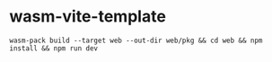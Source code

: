 # wasm-vite-template

```
wasm-pack build --target web --out-dir web/pkg && cd web && npm install && npm run dev
```

